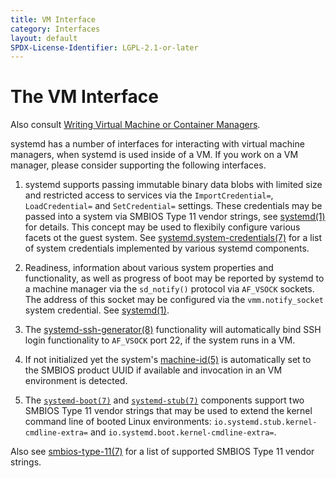 ```yaml
---
title: VM Interface
category: Interfaces
layout: default
SPDX-License-Identifier: LGPL-2.1-or-later
---
```


# The VM Interface

Also consult [Writing Virtual Machine or Container
Managers](https://systemd.io/WRITING_VM_AND_CONTAINER_MANAGERS).

systemd has a number of interfaces for interacting with virtual machine
managers, when systemd is used inside of a VM. If you work on a VM manager,
please consider supporting the following interfaces.

1. systemd supports passing immutable binary data blobs with limited size and
   restricted access to services via the `ImportCredential=`, `LoadCredential=`
   and `SetCredential=` settings. These credentials may be passed into a system
   via SMBIOS Type 11 vendor strings, see
   [systemd(1)](https://www.freedesktop.org/software/systemd/man/latest/systemd.html)
   for details. This concept may be used to flexibily configure various facets
   ot the guest system. See
   [systemd.system-credentials(7)](https://www.freedesktop.org/software/systemd/man/latest/systemd.system-credentials.html)
   for a list of system credentials implemented by various systemd components.

2. Readiness, information about various system properties and functionality, as
   well as progress of boot may be reported by systemd to a machine manager via
   the `sd_notify()` protocol via `AF_VSOCK` sockets. The address of this
   socket may be configured via the `vmm.notify_socket` system credential. See
   [systemd(1)](https://www.freedesktop.org/software/systemd/man/latest/systemd.html).

3. The
   [systemd-ssh-generator(8)](https://www.freedesktop.org/software/systemd/man/latest/systemd-ssh-generator.html)
   functionality will automatically bind SSH login functionality to `AF_VSOCK`
   port 22, if the system runs in a VM.

4. If not initialized yet the system's
   [machine-id(5)](https://www.freedesktop.org/software/systemd/man/latest/machine-id.html)
   is automatically set to the SMBIOS product UUID if available and invocation
   in an VM environment is detected.

5. The
   [`systemd-boot(7)`](https://www.freedesktop.org/software/systemd/man/latest/systemd-boot.html)
   and
   [`systemd-stub(7)`](https://www.freedesktop.org/software/systemd/man/latest/systemd-stub.html)
   components support two SMBIOS Type 11 vendor strings that may be used to
   extend the kernel command line of booted Linux environments:
   `io.systemd.stub.kernel-cmdline-extra=` and
   `io.systemd.boot.kernel-cmdline-extra=`.

Also see
[smbios-type-11(7)](https://www.freedesktop.org/software/systemd/man/latest/smbios-type-11.html)
for a list of supported SMBIOS Type 11 vendor strings.
